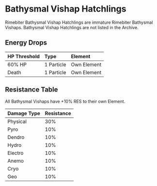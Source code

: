 # Bathysmal Vishap Hatchlings

Rimebiter Bathysmal Vishap Hatchlings are immature Rimebiter Bathysmal Vishaps. Bathysmal Vishap Hatchlings are not listed in the Archive.

## Energy Drops

| HP Threshold | Type       | Element     |
| :----------- | :--------- | :---------- |
| 60% HP       | 1 Particle | Own Element |
| Death        | 1 Particle | Own Element |

## Resistance Table

All Bathysmal Vishaps have +10% RES to their own Element.

| Damage Type | Resistance |
| :---------- | :--------- |
| Physical    | 30%        |
| Pyro        | 10%        |
| Dendro      | 10%        |
| Hydro       | 10%        |
| Electro     | 10%        |
| Anemo       | 10%        |
| Cryo        | 10%        |
| Geo         | 10%        |

